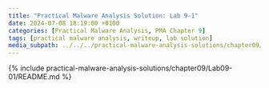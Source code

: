 ```yaml
---
title: "Practical Malware Analysis Solution: Lab 9-1"
date: 2024-07-08 18:19:00 +0100
categories: [Practical Malware Analysis, PMA Chapter 9]
tags: [practical malware analysis, writeup, lab solution]
media_subpath: ../../../practical-malware-analysis-solutions/chapter09/Lab09-01
---
```


{% include practical-malware-analysis-solutions/chapter09/Lab09-01/README.md %}